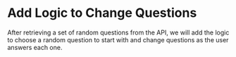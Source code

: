 # Add Logic to Change Questions

After retrieving a set of random questions from the API, we will add the logic to choose a random question to start with and change questions as the user answers each one.
